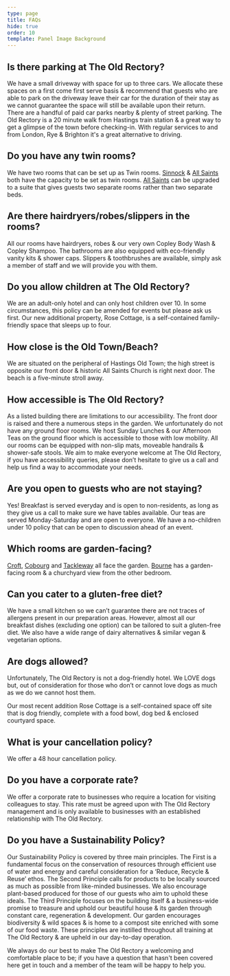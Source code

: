 ```yaml
---
type: page
title: FAQs
hide: true
order: 10
template: Panel Image Background
---
```

## Is there parking at The Old Rectory?

We have a small driveway with space for up to three cars. We allocate these spaces on a first come first serve basis & recommend that guests who are able to park on the driveway leave their car for the duration of their stay as we cannot guarantee the space will still be available upon their return. There are a handful of paid car parks nearby & plenty of street parking. The Old Rectory is a 20 minute walk from Hastings train station & a great way to get a glimpse of the town before checking-in. With regular services to and from London, Rye & Brighton it's a great alternative to driving. 

## Do you have any twin rooms?

We have two rooms that can be set up as Twin rooms. [Sinnock](/our-rooms/sinnock/) & [All Saints](/our-rooms/all-saints/) both have the capacity to be set as twin rooms. [All Saints](/our-rooms/all-saints/) can be upgraded to a suite that gives guests two separate rooms rather than two separate beds.

## Are there hairdryers/robes/slippers in the rooms?

All our rooms have hairdryers, robes & our very own Copley Body Wash & Copley Shampoo. The bathrooms are also equipped with eco-friendly vanity kits & shower caps. Slippers & toothbrushes are available, simply ask a member of staff and we will provide you with them.

## Do you allow children at The Old Rectory?

We are an adult-only hotel and can only host children over 10. In some circumstances, this policy can be amended for events but please ask us first. Our new additional property, Rose Cottage, is a self-contained family-friendly space that sleeps up to four. 

## How close is the Old Town/Beach?

We are situated on the peripheral of Hastings Old Town; the high street is opposite our front door & historic All Saints Church is right next door. The beach is a five-minute stroll away.

## How accessible is The Old Rectory?

As a listed building there are limitations to our accessibility. The front door is raised and there a numerous steps in the garden. We unfortunately do not have any ground floor rooms. We host Sunday Lunches & our Afternoon Teas on the ground floor which is accessible to those with low mobility. All our rooms can be equipped with non-slip mats, moveable handrails & shower-safe stools. We aim to make everyone welcome at The Old Rectory, if you have accessibility queries, please don’t hesitate to give us a call and help us find a way to accommodate your needs.

## Are you open to guests who are not staying?

Yes! Breakfast is served everyday and is open to non-residents, as long as they give us a call to make sure we have tables available. Our teas are served Monday-Saturday and are open to everyone. We have a no-children under 10 policy that can be open to discussion ahead of an event.

## Which rooms are garden-facing?

[Croft](/our-rooms/croft/), [Cobourg](/our-rooms/cobourg/) and [Tackleway](/our-rooms/tackleway/) all face the garden. [Bourne](/our-rooms/bourne/) has a garden-facing room & a churchyard view from the other bedroom.

## Can you cater to a gluten-free diet?

We have a small kitchen so we can’t guarantee there are not traces of allergens present in our preparation areas. However, almost all our breakfast dishes (excluding one option) can be tailored to suit a gluten-free diet. We also have a wide range of dairy alternatives & similar vegan & vegetarian options.

## Are dogs allowed?

Unfortunately, The Old Rectory is not a dog-friendly hotel. We LOVE dogs but, out of consideration for those who don’t or cannot love dogs as much as we do we cannot host them.

Our most recent addition Rose Cottage is a self-contained space off site that is dog friendly, complete with a food bowl, dog bed & enclosed courtyard space. 

## What is your cancellation policy?

We offer a 48 hour cancellation policy.

## Do you have a corporate rate?

We offer a corporate rate to businesses who require a location for visiting colleagues to stay. This rate must be agreed upon with The Old Rectory management and is only available to businesses with an established relationship with The Old Rectory.

## Do you have a Sustainability Policy?

Our Sustainability Policy is covered by three main principles. The First is a fundamental focus on the conservation of resources through efficient use of water and energy and careful consideration for a ‘Reduce, Recycle & Reuse’ ethos. The Second Principle calls for products to be locally sourced as much as possible from like-minded businesses. We also encourage plant-based produced for those of our guests who aim to uphold these ideals. The Third Principle focuses on the building itself & a business-wide promise to treasure and uphold our beautiful house & its garden through constant care, regeneration & development. Our garden encourages biodiversity & wild spaces & is home to a compost site enriched with some of our food waste. These principles are instilled throughout all training at The Old Rectory & are upheld in our day-to-day operation.

We always do our best to make The Old Rectory a welcoming and comfortable place to be; if you have a question that hasn't been covered here get in touch and a member of the team will be happy to help you.
